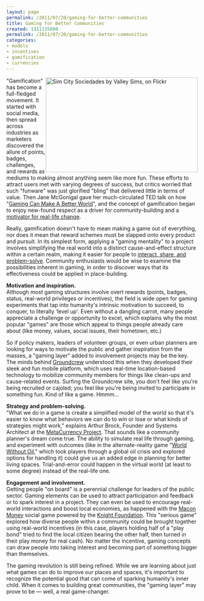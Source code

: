 ```yaml
---
layout: page
permalink: /2011/07/20/gaming-for-better-communities
title: Gaming for Better Communities
created: 1311135800
permalink: /2011/07/20/gaming-for-better-communities
categories:
- models
- incentives
- gamification
- currencies
---
```

<nav class="share-icons">
<span class="linkedin"><span class="IN-widget" style="line-height: 1; vertical-align: baseline; display: inline-block; text-align: center;"><span style="padding: 0pt ! important; margin: 0pt ! important; text-indent: 0pt ! important; display: inline-block ! important; vertical-align: baseline ! important; font-size: 1px ! important;"><span id="li_ui_li_gen_1311135529733_0"><a id="li_ui_li_gen_1311135529733_0-link"><span id="li_ui_li_gen_1311135529733_0-logo">in</span><span id="li_ui_li_gen_1311135529733_0-title"><span id="li_ui_li_gen_1311135529733_0-title-text">S</span></span></a></span></span></span></span>
</nav>
<img alt="Sim City Sociedades by Valley Sims, on Flickr" class="alignright" src="http://farm3.static.flickr.com/2681/4360103520_734c3e1a14.jpg" style="width: 400px; height: 249px; float: right;">"Gamification" has become a full-fledged movement.  It started with social media, then spread across industries as marketers discovered the allure of points, badges, challenges, and rewards as mediums to making almost anything seem like more fun.  These efforts to attract users met with varying degrees of success, but critics worried that such "funware" was just glorified "bling" that delivered little in terms of value.  Then Jane McGonigal gave her much-circulated TED talk on how "<a href="http://blog.ted.com/2010/03/17/gaming_can_make/">Gaming Can Make A Better World</a>", and the concept of gamification began to enjoy new-found respect as a driver for community-building and a <a href="http://articles.latimes.com/2010/dec/26/entertainment/la-ca-gamification-20101226">motivator for real-life change</a>.

Really, gamification doesn't have to mean making a game out of everything, nor does it mean that reward schemes must be slapped onto every product and pursuit.  In its simplest form, applying a "gaming mentality" to a project involves simplifying the real world into a distinct cause-and-effect structure within a certain realm, making it easier for people to <a href="http://shareable.net/blog/where-the-game-layer-really-counts-sharing-community">interact, share, and problem-solve</a>.  Community enthusiasts would be wise to examine the possibilities inherent in gaming, in order to discover ways that its effectiveness could be applied in place-building.

**Motivation and inspiration.**<br> Although most gaming structures involve overt rewards (points, badges, status, real-world privileges or incentives), the field is wide open for gaming experiments that tap into humanity's intrinsic motivation to succeed, to conquer, to literally ‘level up'.  Even without a dangling carrot, many people appreciate a challenge or opportunity to excel, which explains why the most popular "games" are those which appeal to things people already care about (like money, values, social issues, their hometown, etc.)

So if policy makers, leaders of volunteer groups, or even urban planners are looking for ways to motivate the public and gather inspiration from the masses, a "gaming layer" added to involvement projects may be the key.  The minds behind <a href="http://groundcrew.us/">Groundcrew</a> understood this when they developed their sleek and fun mobile platform, which uses real-time location-based technology to mobilize community members for things like clean-ups and cause-related events.  Surfing the Groundcrew site, you don't feel like you're being recruited or cajoled; you feel like you're being invited to participate in something fun.  Kind of like a game.  Hmmm…

**Strategy and problem-solving.**<br> "What we do in a game is create a simplified model of the world so that it's easier to know what behaviors we can do to win or lose or what kinds of strategies might work," explains Arthur Brock, Founder and Systems Architect at the <a href="http://www.metacurrency.org/">MetaCurrency Project</a>.  That sounds like a community planner's dream come true.  The ability to simulate real life through gaming, and experiment with outcomes (like in the alternate-reality game "<a href="http://www.worldwithoutoil.org/metaabout.htm">World Without Oil</a>," which took players through a global oil crisis and explored options for handling it) could give us an added edge in planning for better living spaces.  Trial-and-error could happen in the virtual world (at least to some degree) instead of the real-life one.

**Engagement and involvement.**<br> Getting people "on board" is a perennial challenge for leaders of the public sector.  Gaming elements can be used to attract participation and feedback or to spark interest in a project.  They can even be used to encourage real-world interactions and boost local economies, as happened with the <a href="http://www.maconmoney.org/">Macon Money</a> social game powered by the <a href="http://www.knightfoundation.org/news/press_room/knight_press_releases/detail.dot?id=370129">Knight Foundation</a>.  This "serious game" explored how diverse people within a community could be brought together using real-world incentives (in this case, players holding half of a "play bond" tried to find the local citizen bearing the other half, then turned in their play money for real cash).  No matter the incentive, gaming concepts can draw people into taking interest and becoming part of something bigger than themselves.

The gaming revolution is still being refined.  While we are learning about just what games can do to improve our places and spaces, it's important to recognize the potential good that can come of sparking humanity's inner child.  When it comes to building great communities, the "gaming layer" may prove to be — well, a real game-changer.

